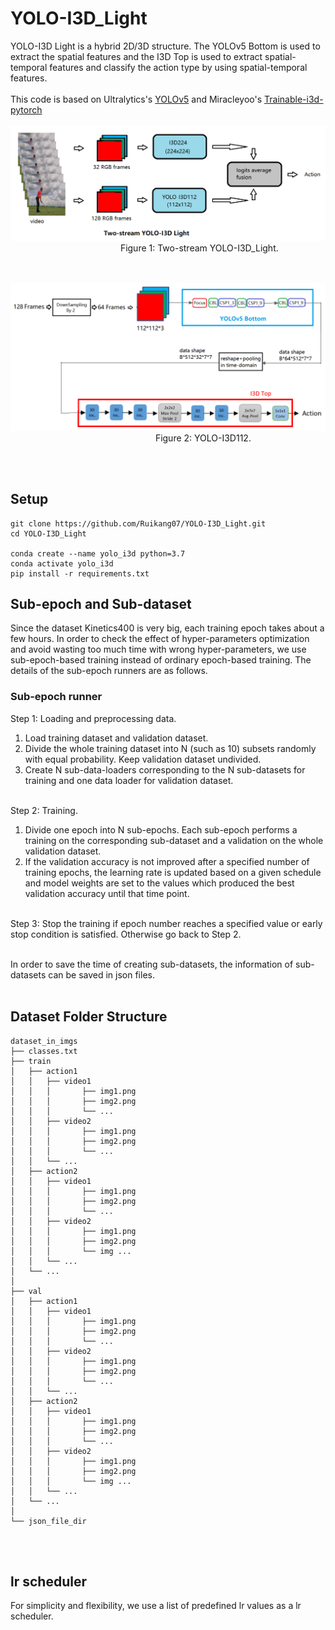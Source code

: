 
# YOLO-I3D_Light

YOLO-I3D Light is a hybrid 2D/3D structure. The YOLOv5 Bottom is used to extract the spatial features and the I3D Top is used to extract spatial-temporal features and classify the action type by using spatial-temporal features. <br>
<br>
This code is based on Ultralytics's [YOLOv5](https://github.com/ultralytics/yolov5) and Miracleyoo's [Trainable-i3d-pytorch](https://github.com/miracleyoo/Trainable-i3d-pytorch)
<br><br>
<img src="Two-stream YOLO-I3D Light.png">
&nbsp;            &nbsp;Figure 1: Two-stream YOLO-I3D_Light.

<br><br>
<img src="YOLO-I3D112.png">
&nbsp;                &nbsp;Figure 2: YOLO-I3D112.

<br><br>

## Setup

```shell
git clone https://github.com/Ruikang07/YOLO-I3D_Light.git
cd YOLO-I3D_Light

conda create --name yolo_i3d python=3.7
conda activate yolo_i3d
pip install -r requirements.txt
```


## Sub-epoch and Sub-dataset
Since the dataset Kinetics400 is very big, each training epoch takes about a few hours. In order to check the effect of hyper-parameters optimization and avoid wasting too much time with wrong hyper-parameters, we use sub-epoch-based training instead of ordinary epoch-based training. The details of the sub-epoch runners are as follows.

### Sub-epoch runner

Step 1: Loading and preprocessing data. <br>
1)	Load training dataset and validation dataset.<br>
2)	Divide the whole training dataset into N (such as 10) subsets randomly with equal probability. Keep validation dataset undivided. <br>
3)	Create N sub-data-loaders corresponding to the N sub-datasets for training and one data loader for validation dataset. <br><br>

Step 2: Training. <br>
1)	Divide one epoch into N sub-epochs. Each sub-epoch performs a training on the corresponding sub-dataset and a validation on the whole validation dataset. <br>
2)	If the validation accuracy is not improved after a specified number of training epochs, the learning rate is updated based on a given schedule and model weights are set to the values which produced the best validation accuracy until that time point.<br><br>

Step 3: Stop the training if epoch number reaches a specified value or early stop condition is satisfied. Otherwise go back to Step 2.<br><br>

In order to save the time of creating sub-datasets, the information of sub-datasets can be saved in json files.<br><br>



## Dataset Folder Structure

```
dataset_in_imgs
├── classes.txt
├── train
│   ├── action1
│   │   ├── video1
│   │   │       ├── img1.png
│   │   │       ├── img2.png
│   │   │       └── ...
│   │   ├── video2
│   │   │       ├── img1.png
│   │   │       ├── img2.png
│   │   │       └── ...
│   │   └── ...
│   ├── action2
│   │   ├── video1
│   │   │       ├── img1.png
│   │   │       ├── img2.png
│   │   │       └── ...
│   │   ├── video2
│   │   │       ├── img1.png
│   │   │       ├── img2.png
│   │   │       └── img ...
│   │   └── ...
│   └── ...
│
├── val
│   ├── action1
│   │   ├── video1
│   │   │       ├── img1.png
│   │   │       ├── img2.png
│   │   │       └── ...
│   │   ├── video2
│   │   │       ├── img1.png
│   │   │       ├── img2.png
│   │   │       └── ...
│   │   └── ...
│   ├── action2
│   │   ├── video1
│   │   │       ├── img1.png
│   │   │       ├── img2.png
│   │   │       └── ...
│   │   ├── video2
│   │   │       ├── img1.png
│   │   │       ├── img2.png
│   │   │       └── img ...
│   │   └── ...
│   └── ...
│
└── json_file_dir
```

<br><br>

## lr scheduler
For simplicity and flexibility, we use a list of predefined lr values as a lr scheduler.
